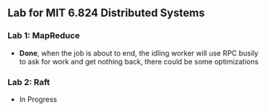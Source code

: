 ## Lab for MIT 6.824 Distributed Systems


### Lab 1: MapReduce
- **Done**, when the job is about to end, the idling worker will use RPC busily to ask for work and get nothing back, there could be some optimizations

### Lab 2: Raft
- In Progress
